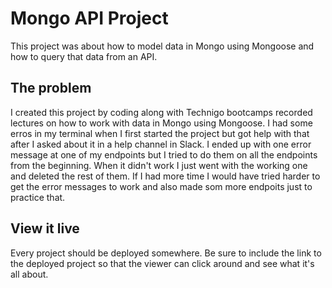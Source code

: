 # Mongo API Project

This project was about how to model data in Mongo using Mongoose and how to query that data from an API.

## The problem

I created this project by coding along with Technigo bootcamps recorded lectures on how to work with data in Mongo using Mongoose. I had some erros in my terminal when I first started the project but got help with that after I asked about it in a help channel in Slack. I ended up with one error message at one of my endpoints but I tried to do them on all the endpoints from the beginning. When it didn't work I just went with the working one and deleted the rest of them. If I had more time I would have tried harder to get the error messages to work and also made som more endpoits just to practice that.

## View it live

Every project should be deployed somewhere. Be sure to include the link to the deployed project so that the viewer can click around and see what it's all about.
